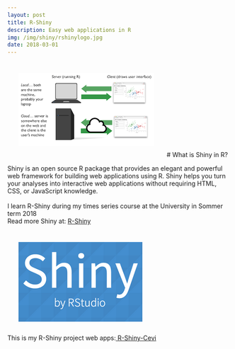 ```yaml
---
layout: post
title: R-Shiny
description: Easy web applications in R
img: /img/shiny/rshinylogo.jpg
date: 2018-03-01
---
```

<img class="center" src="/img/shiny/shinyapp.png" style="padding:25px">
# What is Shiny in R?

Shiny is an open source R package that provides an elegant and powerful web framework for building web applications using R. Shiny helps you turn your analyses into interactive web applications without requiring HTML, CSS, or JavaScript knowledge.
<Br>
<Br>
I learn R-Shiny during my times series course at the University in Sommer term 2018
<Br>
Read more Shiny at: <a href="https://www.rstudio.com/products/shiny/"> R-Shiny</a>


<img class="col one right" src="/img/shiny/shinybyr.png" style="padding:25px">
<Br>
 This is my R-Shiny project web apps:<a href="https://itsmecevi.github.io/r-shiny-app/"> R-Shiny-Cevi</a>

